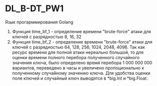 # DL_B-DT_PW1
Язык прогарммирования Golang
1. Функция time_bf_1 - определение времени "brute-force" атаки для ключей с разрядностью 8, 16, 32
2. Функция time_bf_2 - определение времени "brute-force" атаки для ключей с разрядностью 64, 128, 256, 1024, 2048, 4096. Так как ресурс времени для полной атаки нереально большой, то для оценки времени полного перебора полученного случайного значения ключа, было определено время перебора 1 000 000 000 вариантов, переведено в часы и увеличено  пропоционально к полученному случайному значению ключа. Для удобства оценки поле ключей и случайный ключ выводятся в *big.Int и *big.Float.
